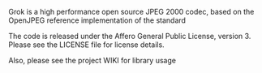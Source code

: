 
Grok is a high performance open source JPEG 2000 codec, based on the OpenJPEG reference implementation of the standard

The code is released under the Affero General Public License, version 3. 
Please see the LICENSE file for license details.

Also, please see the project WIKI for library usage 
